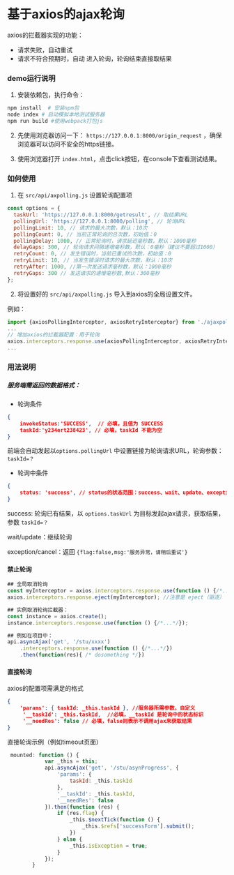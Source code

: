 # 基于axios的ajax轮询

axios的拦截器实现的功能：

- 请求失败，自动重试
- 请求不符合预期时，自动 进入轮询，轮询结束直接取结果

### demo运行说明

1. 安装依赖包，执行命令：

```bash
npm install  # 安装npm包
node index # 启动模拟本地测试服务器
npm run build #使用webpack打包js
```

2. 先使用浏览器访问一下： `https://127.0.0.1:8000/origin_request` ，确保浏览器可以访问不安全的https链接。

3. 使用浏览器打开 `index.html`，点击click按钮，在console下查看测试结果。


### 如何使用

1. 在 `src/api/axpolling.js` 设置轮询配置项
```js
const options = {
  taskUrl: 'https://127.0.0.1:8000/getresult', // 取结果URL
  pollingUrl: 'https://127.0.0.1:8000/polling', // 轮询URL
  pollingLimit: 10, // 请求的最大次数，默认：10次
  pollingCount: 0, // 当前正常轮询的总次数，初始值：0
  pollingDelay: 1000, // 正常轮询时，请求延迟毫秒数，默认：1000毫秒
  delayGaps: 300, // 轮询请求间隔递增毫秒数，默认：0毫秒（建议不要超过1000）
  retryCount: 0, // 发生错误时，当前已重试的次数，初始值：0
  retryLimit: 10, // 当发生错误时请求的最大次数，默认：10次
  retryAfter: 1000, //第一次发送请求毫秒数，默认：1000毫秒
  retryGaps: 300 // 发送请求的递增毫秒数,默认：300毫秒
};
```

2. 将设置好的 `src/api/axpolling.js` 导入到axios的全局设置文件。

例如：
```js
import {axiosPollingInterceptor, axiosRetryInterceptor} from './ajaxpolling';
...
// 增加axios的拦截器配置：用于轮询
axios.interceptors.response.use(axiosPollingInterceptor, axiosRetryInterceptor);
...
```



### 用法说明

##### 服务端需返回的数据格式：

- 轮询条件

```json
{
    invokeStatus:'SUCCESS',  // 必填，且值为 SUCCESS
    taskId:'y234ert238423', // 必填，taskId 不能为空
}
```

前端会自动发起以`options.pollingUrl` 中设置链接为轮询请求URL，轮询参数： `taskId=？`

- 轮询中条件

```json
{
    status: 'success', // status的状态范围：success、wait、update、exception、cancel
}
```

success:  轮询已有结果，以  `options.taskUrl` 为目标发起ajax请求，获取结果，参数 `taskId=？`

wait/update：继续轮询

exception/cancel：返回 `{flag:false,msg:'服务异常，请稍后重试'}`



#### 禁止轮询

```js
## 全局取消轮询
const myInterceptor = axios.interceptors.response.use(function () {/*...*/});
axios.interceptors.response.eject(myInterceptor); //注意是 eject（驱逐）！！

## 实例取消轮询拦截器：
const instance = axios.create();
instance.interceptors.response.use(function () {/*...*/});

## 例如在项目中：
api.asyncAjax('get', '/stu/xxxx')
    .interceptors.response.use(function () {/*...*/})
    .then(function(res){ /* dosomething */})
```





#### 直接轮询

axios的配置项需满足的格式

```json
{
    'params': { taskId: _this.taskId }, //服务器所需参数，自定义
     '__taskId': _this.taskId,  //必填，__taskId 是轮询中的状态标识
     '__needRes': false // 必填，false则表示不调用ajax来获取结果
}
```



直接轮询示例（例如timeout页面）

```js
 mounted: function () {
            var _this = this;
            api.asyncAjax('get', '/stu/asynProgress', {
                'params': {
                    taskId: _this.taskId
                },
                '__taskId': _this.taskId,
                '__needRes': false
            }).then(function (res) {
                if (res.flag) {
                    _this.$nextTick(function () {
                        _this.$refs['successForm'].submit();
                    })
                } else {
                    _this.isException = true;
                }
            });
        }
```

